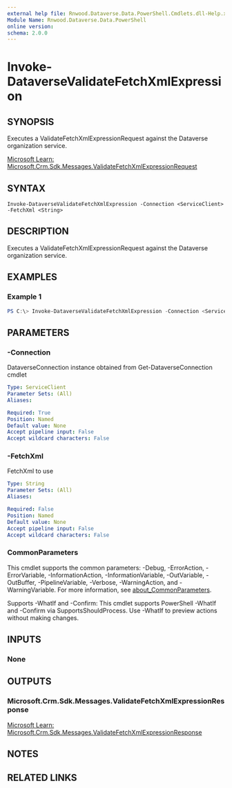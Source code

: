 ```yaml
---
external help file: Rnwood.Dataverse.Data.PowerShell.Cmdlets.dll-Help.xml
Module Name: Rnwood.Dataverse.Data.PowerShell
online version:
schema: 2.0.0
---
```


# Invoke-DataverseValidateFetchXmlExpression

## SYNOPSIS
Executes a ValidateFetchXmlExpressionRequest against the Dataverse organization service.

[Microsoft Learn: Microsoft.Crm.Sdk.Messages.ValidateFetchXmlExpressionRequest](https://learn.microsoft.com/dotnet/api/Microsoft.Crm.Sdk.Messages.ValidateFetchXmlExpressionRequest)

## SYNTAX

```
Invoke-DataverseValidateFetchXmlExpression -Connection <ServiceClient> -FetchXml <String>
```

## DESCRIPTION
Executes a ValidateFetchXmlExpressionRequest against the Dataverse organization service.

## EXAMPLES

### Example 1
```powershell
PS C:\> Invoke-DataverseValidateFetchXmlExpression -Connection <ServiceClient> -FetchXml <String>
```

## PARAMETERS

### -Connection
DataverseConnection instance obtained from Get-DataverseConnection cmdlet

```yaml
Type: ServiceClient
Parameter Sets: (All)
Aliases:

Required: True
Position: Named
Default value: None
Accept pipeline input: False
Accept wildcard characters: False
```

### -FetchXml
FetchXml to use

```yaml
Type: String
Parameter Sets: (All)
Aliases:

Required: False
Position: Named
Default value: None
Accept pipeline input: False
Accept wildcard characters: False
```

### CommonParameters
This cmdlet supports the common parameters: -Debug, -ErrorAction, -ErrorVariable, -InformationAction, -InformationVariable, -OutVariable, -OutBuffer, -PipelineVariable, -Verbose, -WarningAction, and -WarningVariable. For more information, see [about_CommonParameters](http://go.microsoft.com/fwlink/?LinkID=113216).

Supports -WhatIf and -Confirm: This cmdlet supports PowerShell -WhatIf and -Confirm via SupportsShouldProcess. Use -WhatIf to preview actions without making changes.

## INPUTS

### None
## OUTPUTS

### Microsoft.Crm.Sdk.Messages.ValidateFetchXmlExpressionResponse
[Microsoft Learn: Microsoft.Crm.Sdk.Messages.ValidateFetchXmlExpressionResponse](https://learn.microsoft.com/dotnet/api/Microsoft.Crm.Sdk.Messages.ValidateFetchXmlExpressionResponse)
## NOTES

## RELATED LINKS

